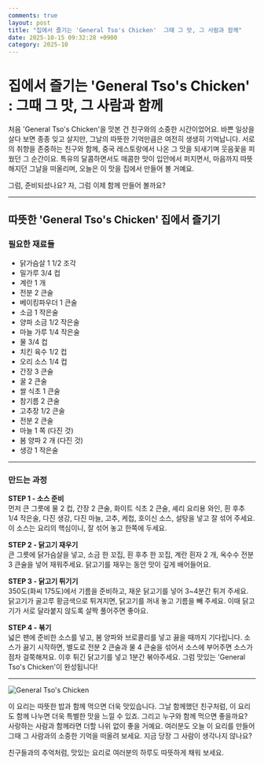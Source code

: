 ```yaml
---
comments: true
layout: post
title: "집에서 즐기는 'General Tso's Chicken'  그때 그 맛, 그 사람과 함께"
date: 2025-10-15 09:32:28 +0900
category: 2025-10
---
```


# 집에서 즐기는 'General Tso's Chicken' : 그때 그 맛, 그 사람과 함께

처음 'General Tso's Chicken'을 맛본 건 친구와의 소중한 시간이었어요. 바쁜 일상을 살다 보면 종종 잊고 살지만, 그날의 따뜻한 기억만큼은 여전히 생생히 기억납니다. 서로의 취향을 존중하는 친구와 함께, 중국 레스토랑에서 나온 그 맛을 되새기며 웃음꽃을 피웠던 그 순간이요. 특유의 달콤하면서도 매콤한 맛이 입안에서 퍼지면서, 마음까지 따뜻해지던 그날을 떠올리며, 오늘은 이 맛을 집에서 만들어 볼 거예요.

그럼, 준비되셨나요? 자, 그럼 이제 함께 만들어 볼까요?

---

## 따뜻한 'General Tso's Chicken' 집에서 즐기기

### 필요한 재료들

- 닭가슴살 1 1/2 조각
- 밀가루 3/4 컵
- 계란 1 개
- 전분 2 큰술
- 베이킹파우더 1 큰술
- 소금 1 작은술
- 양파 소금 1/2 작은술
- 마늘 가루 1/4 작은술
- 물 3/4 컵
- 치킨 육수 1/2 컵
- 오리 소스 1/4 컵
- 간장 3 큰술
- 꿀 2 큰술
- 쌀 식초 1 큰술
- 참기름 2 큰술
- 고추장 1/2 큰술
- 전분 2 큰술
- 마늘 1 쪽 (다진 것)
- 봄 양파 2 개 (다진 것)
- 생강 1 작은술

---

### 만드는 과정

**STEP 1 - 소스 준비**  
먼저 큰 그릇에 물 2 컵, 간장 2 큰술, 화이트 식초 2 큰술, 셰리 요리용 와인, 흰 후추 1/4 작은술, 다진 생강, 다진 마늘, 고추, 케첩, 호이신 소스, 설탕을 넣고 잘 섞어 주세요. 이 소스는 요리의 핵심이니, 잘 섞어 놓고 한쪽에 두세요.

**STEP 2 - 닭고기 재우기**  
큰 그릇에 닭가슴살을 넣고, 소금 한 꼬집, 흰 후추 한 꼬집, 계란 흰자 2 개, 옥수수 전분 3 큰술을 넣어 재워주세요. 닭고기를 재우는 동안 맛이 깊게 배어들어요.

**STEP 3 - 닭고기 튀기기**  
350도(화씨 175도)에서 기름을 준비하고, 재운 닭고기를 넣어 3~4분간 튀겨 주세요. 닭고기가 골고루 황금색으로 튀겨지면, 닭고기를 꺼내 놓고 기름을 빼 주세요. 이때 닭고기가 서로 달라붙지 않도록 살짝 풀어주면 좋아요.

**STEP 4 - 볶기**  
넓은 팬에 준비한 소스를 넣고, 봄 양파와 브로콜리를 넣고 끓을 때까지 기다립니다. 소스가 끓기 시작하면, 별도로 전분 2 큰술과 물 4 큰술을 섞어서 소스에 부어주면 소스가 점차 걸쭉해져요. 이후 튀긴 닭고기를 넣고 1분간 볶아주세요. 그럼 맛있는 'General Tso's Chicken'이 완성됩니다!

---

![General Tso's Chicken](https://www.themealdb.com/images/media/meals/1529444113.jpg)

이 요리는 따뜻한 밥과 함께 먹으면 더욱 맛있습니다. 그날 함께했던 친구처럼, 이 요리도 함께 나누면 더욱 특별한 맛을 느낄 수 있죠. 그리고 누구와 함께 먹으면 좋을까요? 사랑하는 사람과 함께라면 더할 나위 없이 좋을 거예요. 여러분도 오늘 이 요리를 만들어 그때 그 사람과의 소중한 기억을 떠올려 보세요. 지금 당장 그 사람이 생각나지 않나요?

친구들과의 추억처럼, 맛있는 요리로 여러분의 하루도 따뜻하게 채워 보세요.